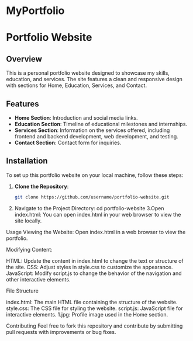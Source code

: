 # MyPortfolio

# Portfolio Website

## Overview

This is a personal portfolio website designed to showcase my skills, education, and services. The site features a clean and responsive design with sections for Home, Education, Services, and Contact.

## Features

- **Home Section**: Introduction and social media links.
- **Education Section**: Timeline of educational milestones and internships.
- **Services Section**: Information on the services offered, including frontend and backend development, web development, and testing.
- **Contact Section**: Contact form for inquiries.

## Installation

To set up this portfolio website on your local machine, follow these steps:

1. **Clone the Repository**:
   ```bash
   git clone https://github.com/username/portfolio-website.git
2. Navigate to the Project Directory:
   cd portfolio-website
3.Open index.html: You can open index.html in your web browser to view the site locally.

Usage
Viewing the Website: Open index.html in a web browser to view the portfolio.

Modifying Content:

HTML: Update the content in index.html to change the text or structure of the site.
CSS: Adjust styles in style.css to customize the appearance.
JavaScript: Modify script.js to change the behavior of the navigation and other interactive elements.


File Structure

index.html: The main HTML file containing the structure of the website.
style.css: The CSS file for styling the website.
script.js: JavaScript file for interactive elements.
1.jpg: Profile image used in the Home section.

Contributing
Feel free to fork this repository and contribute by submitting pull requests with improvements or bug fixes.






